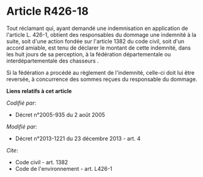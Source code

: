 # Article R426-18

Tout réclamant qui, ayant demandé une indemnisation en application de l'article L. 426-1, obtient des responsables du dommage
une indemnité à la suite, soit d'une action fondée sur l'article 1382 du code civil, soit d'un accord amiable, est tenu de
déclarer le montant de cette indemnité, dans les huit jours de sa perception, à la   fédération départementale ou
interdépartementale des chasseurs . 

Si la fédération a procédé au règlement de l'indemnité, celle-ci doit lui être reversée, à concurrence des sommes reçues du
responsable du dommage.

**Liens relatifs à cet article**

_Codifié par_:

  - Décret n°2005-935 du 2 août 2005

_Modifié par_:

  - Décret n°2013-1221 du 23 décembre 2013 - art. 4

_Cite_:

  - Code civil - art. 1382
  - Code de l'environnement - art. L426-1
